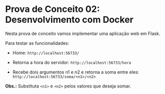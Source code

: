 # Prova de Conceito 02: Desenvolvimento com Docker

Nesta prova de conceito vamos implementar uma aplicação web em Flask.

Para testar as funcionalidades:


* Home: ```http://localhost:56733/```

* Retorna a hora do servidor: ```http://localhost:56733/hora```

* Recebe dois argumentos n1 e n2 e retorna a soma entre eles: ```http://localhost:56733/soma/<n1>/<n2>```

**Obs.:** Substituta ```<n1>``` e ```<n2>``` pelos valores que deseja somar.

